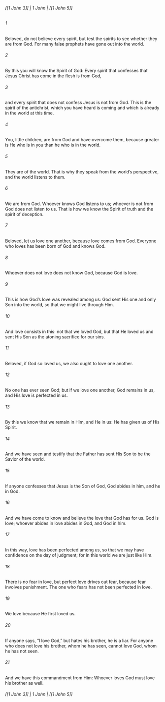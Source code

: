 ###### [[1 John 3]] | 1 John | [[1 John 5]]

###### 1
Beloved, do not believe every spirit, but test the spirits to see whether they are from God. For many false prophets have gone out into the world.
###### 2
By this you will know the Spirit of God: Every spirit that confesses that Jesus Christ has come in the flesh is from God,
###### 3
and every spirit that does not confess Jesus is not from God. This is the spirit of the antichrist, which you have heard is coming and which is already in the world at this time.
###### 4
You, little children, are from God and have overcome them, because greater is He who is in you than he who is in the world.
###### 5
They are of the world. That is why they speak from the world’s perspective, and the world listens to them.
###### 6
We are from God. Whoever knows God listens to us; whoever is not from God does not listen to us. That is how we know the Spirit of truth and the spirit of deception.
###### 7
Beloved, let us love one another, because love comes from God. Everyone who loves has been born of God and knows God.
###### 8
Whoever does not love does not know God, because God is love.
###### 9
This is how God’s love was revealed among us: God sent His one and only Son into the world, so that we might live through Him.
###### 10
And love consists in this: not that we loved God, but that He loved us and sent His Son as the atoning sacrifice for our sins.
###### 11
Beloved, if God so loved us, we also ought to love one another.
###### 12
No one has ever seen God; but if we love one another, God remains in us, and His love is perfected in us.
###### 13
By this we know that we remain in Him, and He in us: He has given us of His Spirit.
###### 14
And we have seen and testify that the Father has sent His Son to be the Savior of the world.
###### 15
If anyone confesses that Jesus is the Son of God, God abides in him, and he in God.
###### 16
And we have come to know and believe the love that God has for us. God is love; whoever abides in love abides in God, and God in him.
###### 17
In this way, love has been perfected among us, so that we may have confidence on the day of judgment; for in this world we are just like Him.
###### 18
There is no fear in love, but perfect love drives out fear, because fear involves punishment. The one who fears has not been perfected in love.
###### 19
We love because He first loved us.
###### 20
If anyone says, “I love God,” but hates his brother, he is a liar. For anyone who does not love his brother, whom he has seen, cannot love God, whom he has not seen.
###### 21
And we have this commandment from Him: Whoever loves God must love his brother as well.

###### [[1 John 3]] | 1 John | [[1 John 5]]
